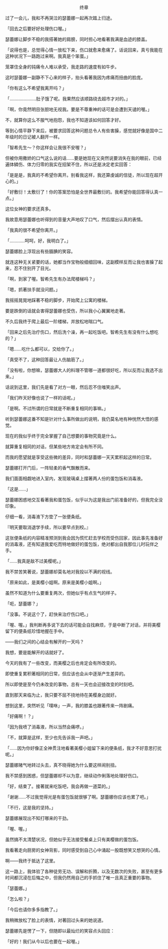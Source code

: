 <p align="center">终章</p>

过了一会儿，我和不再哭泣的瑟蕾娜一起再次踏上归途。

「回去之后要好好处理伤口喔。」

瑟蕾娜让脚步不稳的我搭著她的肩膀，同时担心地看著我满是血迹的膝盖。

「说得也是，总觉得心情一放松下来，伤口就愈来愈痛了。话说回来，真亏我能在这种状况下一路跑过来啊。我真是个笨蛋。」

笼罩住全身的钝痛令人难以承受，我走路的速度有如牛步。

这时瑟蕾娜一副静不下心来的样子，抬头看著我因为疼痛而扭曲的脸庞。

「你有这么不希望我离开吗？」

「…………………肚子饿了呢。我果然应该顺路绕去超市才对的。」

「啊，你竟然明目张胆地无视我。要是不尊重神的话可是会遭到天谴的喔。」

不，就算你这么不服气地抱怨，我也不知道该如何回答才好。

等到心情平静下来后，被要求回答这种问题总令人有些害臊，感觉就好像是国中二年级时的日记被人翻开一样。

「智希先生～？你这样会让我很不安喔？」

但被你用撒娇的口气这么说的话……要是她现在又突然说要消失在我的眼前，已经遍体鳞伤、体力归零的我实在招架不住，所以还是决定老实回答：

「是是是，我真的不希望你离开。别看我这样，我还算虔诚的信徒，所以现在超开心的。」

「好敷衍！太敷衍了！你的答案恐怕是全世界最敷衍的。我希望你能回答得认真一点。」

这位女神的要求还真多。

我故意用瑟蕾娜也听得到的音量大声地叹了口气，然后摆出认真的表情。

「我真的很不希望你离开。」

「…………呵呵，好，我明白了。」

瑟蕾娜脸上浮现出有些腼腆的笑容。

就连这种无关紧要的话，她都当作宝物般细细回味，这副模样反而让我也害臊了起来，忍不住别开了目光。

「啊，到家了喔。智希先生有办法爬楼梯吗？」

「嗯，抓著扶手就没问题。」

我摇摇晃晃地踩著不稳的脚步，开始爬上公寓的楼梯。

要是跌倒的话就会害得瑟蕾娜也受伤，所以我小心翼翼地走著。

不久后我终于爬上最后一阶楼梯，并放松地喘口气。

「回来之后先治疗伤口，然后洗个澡，再一起吃饭吧。智希先生有没有什么想吃的？」

「嗯……吃什么都可以，交给你了。」

「真受不了，这种回答最让人伤脑筋了。」

「没有啦，你想嘛，瑟蕾娜大人的料理不管哪一道都很好吃，所以反而让我选不出来。」

话说到这里，我们先是看了对方一眼，然后忍不住嗤笑出声。

「我们昨天好像也说了一样的话呢。」

「是啊。不过所谓的日常就是不断重复相同的事嘛。」

听到瑟蕾娜这番不知是针对什么事所做出的说明，我仍莫名地有种恍然大悟的感觉。

现在的我似乎终于完全掌握了自己想要的事物究竟是什么。

就算重复相同的对话，但某些地方肯定会有所不同。

而我的愿望就是享受这些微的差异，同时和瑟蕾娜一天天累积起这样的日常。

瑟蕾娜打开门后，一阵轻柔的香气飘散而来。

我们面面相觑地进入室内，发现玻璃桌上摆著两人份的蛋包饭和消毒液。

「这是……」

瑟蕾娜困惑地交互看著我和蛋包饭，似乎以为这是我出门前准备好的，但我完全没印象。

仔细一看，消毒液下方垫了一张便条纸。

『明天要取消退学手续，所以要早点到校。』

这张便条纸的内容精准预测到我会因为慌忙赶去学校而受伤回家，因此事先准备好的消毒液，还有知道我爱吃而特地做好的蛋包饭，绝对都出自我那位儿时玩伴之手。

「……我真是敌不过美樱呢。」

我不禁苦笑著说，瑟蕾娜却莫名地对我投以不满的视线。

「原来如此，是美樱小姐啊。原来是美樱小姐啊。」

虽然不知道为什么要重复两次，但她似乎有点生气的样子。

「呃，瑟蕾娜？」

「没事。不说这个了，赶快来治疗伤口吧。」

「喔、喔。」我判断再多说下去的话可能会自找麻烦，于是中断了对话，并将美樱留下的便条纸珍惜地握在手中。

——我们之间的心结会有解开的一天吗？

我想，要是能解开的话就好了。

今天的我有了一些改变，而美樱之后也肯定会有所改变的。

即使重复累积著相同的日常，但应该也会从中逐渐产生差异的。

所以即使是至今仍未改变的事物，总有一天也会迎接改变的时刻吧。

直到那天来临为止，我只要不屈不挠地待在美樱身边就好。

想到这里，突然听见「噗咻」一声，我的膝盖也跟著传来一阵剧痛。

「好痛啊！？」

「因为我喷了消毒液，所以当然会痛啰。」

「不，就算是这样，至少也先告诉我一声吧。」

「……因为你好像正全神贯注地看著美樱小姐留下来的便条纸，我才不好意思打扰呢。」

瑟蕾娜赌气地转过头去，真不晓得她为什么要这样闹别扭。

我不禁感到困惑，但瑟蕾娜却不以为意，继续动作俐落地处理好伤口。

「好，结束了。接著就来吃饭吧，我会再做一道菜的。」

「谢谢……不过我觉得光是有蛋包饭就很够了啊。瑟蕾娜你应该也累了吧。」

「不行，这是我的坚持。」

瑟蕾娜展现出不知打哪来的干劲。

「喔、喔。」

虽然搞不太清楚状况，但她似乎无法接受餐桌上只有美樱做的蛋包饭。

我看著走向厨房的女神背影，同时感受到自己心中涌起一股既想笑又想哭的心情。

啊——我终于抵达了这里。

这一路上，我体验了各种徒劳无功、误解和折腾，以及无数次的失败，甚至有更多时间都沉浸在后悔之中，但我仍然用自己的手抓住了唯一且真正重要的事物。

「瑟蕾娜。」

「怎么啦？」

「今后也请你多多指教了。」

我稍微放松了脸上的表情，对著回过头来的她说道。

瑟蕾娜先是愣了一下，但随即以最灿烂的笑容点头回应：

「好的！我们从今以后也要在一起喔。」

